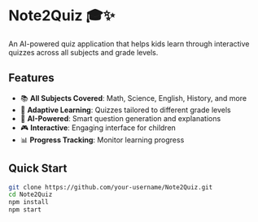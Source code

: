 # Note2Quiz 🎓✨

An AI-powered quiz application that helps kids learn through interactive quizzes across all subjects and grade levels.

## Features
- 📚 **All Subjects Covered**: Math, Science, English, History, and more
- 🎯 **Adaptive Learning**: Quizzes tailored to different grade levels
- 🤖 **AI-Powered**: Smart question generation and explanations
- 🎮 **Interactive**: Engaging interface for children
- 📊 **Progress Tracking**: Monitor learning progress

## Quick Start
```bash
git clone https://github.com/your-username/Note2Quiz.git
cd Note2Quiz
npm install
npm start
